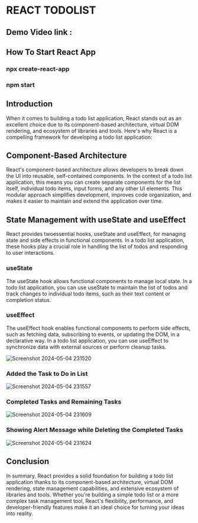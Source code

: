   # REACT TODOLIST

## Demo Video link :
## How To Start React App
### npx create-react-app 
### npm start
## Introduction
When it comes to building a todo list application, React stands out as an excellent choice due to its component-based architecture, virtual DOM rendering, and ecosystem of libraries and tools. Here's why React is a compelling framework for developing a todo list application:
## Component-Based Architecture
React's component-based architecture allows developers to break down the UI into reusable, self-contained components. In the context of a todo list application, this means you can create separate components for the list itself, individual todo items, input forms, and any other UI elements. This modular approach simplifies development, improves code organization, and makes it easier to maintain and extend the application over time.
## State Management with useState and useEffect
React provides twoessential hooks, useState and useEffect, for managing state and side effects in functional components. In a todo list application, these hooks play a crucial role in handling the list of todos and responding to user interactions.
### useState
The useState hook allows functional components to manage local state. In a todo list application, you can use useState to maintain the list of todos and track changes to individual todo items, such as their text content or completion status.
### useEffect
The useEffect hook enables functional components to perform side effects, such as fetching data, subscribing to events, or updating the DOM, in a declarative way. In a todo list application, you can use useEffect to synchronize data with external sources or perform cleanup tasks.

![Screenshot 2024-05-04 231520](https://github.com/REDDISUKESH/TodoList/assets/133877665/2253f941-6dbd-4926-80ab-f37ec67ef474)


### Added the Task to Do in List 
![Screenshot 2024-05-04 231557](https://github.com/REDDISUKESH/TodoList/assets/133877665/051e9d30-b40e-49ae-9fa0-d8a122647120)


### Completed Tasks and Remaining Tasks
![Screenshot 2024-05-04 231609](https://github.com/REDDISUKESH/TodoList/assets/133877665/5f8ecd86-abc6-48c5-80b4-dc549df61ae6)

 
 ### Showing Alert Message while Deleting the Completed Tasks

![Screenshot 2024-05-04 231624](https://github.com/REDDISUKESH/TodoList/assets/133877665/273510a9-4f0d-4a0f-ad30-6b2b8a459b4e)


## Conclusion
In summary, React provides a solid foundation for building a todo list application thanks to its component-based architecture, virtual DOM rendering, state management capabilities, and extensive ecosystem of libraries and tools. Whether you're building a simple todo list or a more complex task management tool, React's flexibility, performance, and developer-friendly features make it an ideal choice for turning your ideas into reality.
